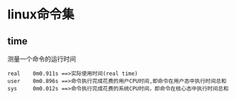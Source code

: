 linux命令集
===========
## time
测量一个命令的运行时间

    real    0m0.911s ==>实际使用时间(real time)
    user    0m0.896s ==>命令执行完成花费的用户CPU时间,即命令在用户态中执行时间总和
    sys     0m0.012s ==>命令执行完成花费的系统CPU时间，即命令在核心态中执行时间总和


